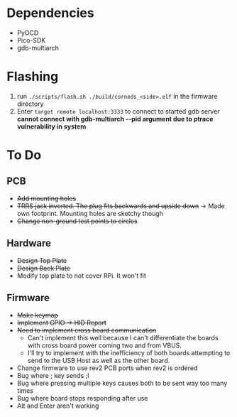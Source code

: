 # Dependencies
 * PyOCD
 * Pico-SDK
 * gdb-multiarch

# Flashing
1. run `./scripts/flash.sh ./build/corneds_<side>.elf` in the firmware directory
2. Enter `target remote localhost:3333` to connect to started gdb server
**cannot connect with gdb-multiarch --pid argument due to ptrace vulnerability in system**


# To Do
## PCB
 * ~~Add mounting holes~~
 * ~~TRRS jack inverted. The plug fits backwards and upside down~~ -> Made own footprint. Mounting holes are sketchy though
 * ~~Change non-ground test points to circles~~

## Hardware
 * ~~Design Top Plate~~
 * ~~Design Back Plate~~
 * Modify top plate to not cover RPi. It won't fit

## Firmware
 * ~~Make keymap~~
 * ~~Implement GPIO -> HID Report~~
 * ~~Need to implement cross board communication~~
   * Can't implement this well because I can't differentiate the boards with cross board power coming two and from VBUS.
   * I'll try to implement with the inefficiency of both boards attempting to send to the USB Host as well as the other board.
 * Change firmware to use rev2 PCB ports when rev2 is ordered
 * Bug where ; key sends ;l
 * Bug where pressing multiple keys causes both to be sent way too many times
 * Bug where board stops responding after use
 * Alt and Enter aren't working
